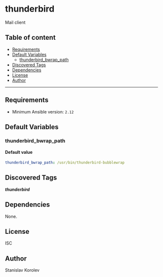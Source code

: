 # thunderbird

Mail client

## Table of content

- [Requirements](#requirements)
- [Default Variables](#default-variables)
  - [thunderbird_bwrap_path](#thunderbird_bwrap_path)
- [Discovered Tags](#discovered-tags)
- [Dependencies](#dependencies)
- [License](#license)
- [Author](#author)

---

## Requirements

- Minimum Ansible version: `2.12`

## Default Variables

### thunderbird_bwrap_path

#### Default value

```YAML
thunderbird_bwrap_path: /usr/bin/thunderbird-bubblewrap
```

## Discovered Tags

**_thunderbird_**


## Dependencies

None.

## License

ISC

## Author

Stanislav Korolev
